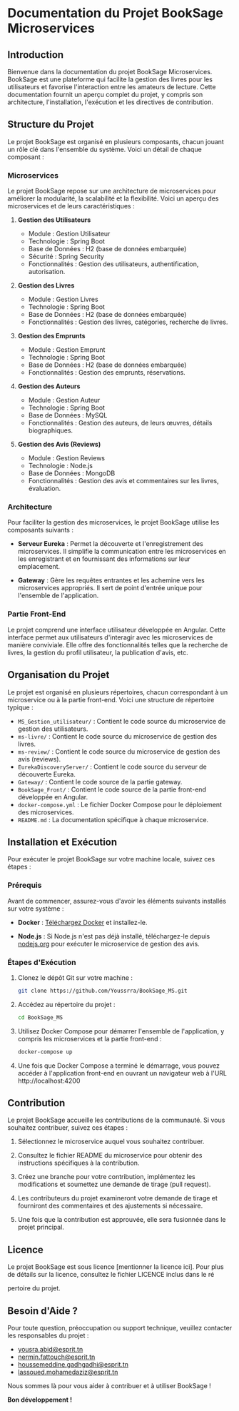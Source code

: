 # Documentation du Projet BookSage Microservices

## Introduction
Bienvenue dans la documentation du projet BookSage Microservices. BookSage est une plateforme qui facilite la gestion des livres pour les utilisateurs et favorise l'interaction entre les amateurs de lecture. Cette documentation fournit un aperçu complet du projet, y compris son architecture, l'installation, l'exécution et les directives de contribution.

## Structure du Projet
Le projet BookSage est organisé en plusieurs composants, chacun jouant un rôle clé dans l'ensemble du système. Voici un détail de chaque composant :

### Microservices
Le projet BookSage repose sur une architecture de microservices pour améliorer la modularité, la scalabilité et la flexibilité. Voici un aperçu des microservices et de leurs caractéristiques :

1. **Gestion des Utilisateurs**
   - Module : Gestion Utilisateur
   - Technologie : Spring Boot
   - Base de Données : H2 (base de données embarquée)
   - Sécurité : Spring Security
   - Fonctionnalités : Gestion des utilisateurs, authentification, autorisation.

2. **Gestion des Livres**
   - Module : Gestion Livres
   - Technologie : Spring Boot
   - Base de Données : H2 (base de données embarquée)
   - Fonctionnalités : Gestion des livres, catégories, recherche de livres.

3. **Gestion des Emprunts**
   - Module : Gestion Emprunt
   - Technologie : Spring Boot
   - Base de Données : H2 (base de données embarquée)
   - Fonctionnalités : Gestion des emprunts, réservations.

4. **Gestion des Auteurs**
   - Module : Gestion Auteur
   - Technologie : Spring Boot
   - Base de Données : MySQL
   - Fonctionnalités : Gestion des auteurs, de leurs œuvres, détails biographiques.

5. **Gestion des Avis (Reviews)**
   - Module : Gestion Reviews
   - Technologie : Node.js
   - Base de Données : MongoDB
   - Fonctionnalités : Gestion des avis et commentaires sur les livres, évaluation.

### Architecture
Pour faciliter la gestion des microservices, le projet BookSage utilise les composants suivants :

- **Serveur Eureka** : Permet la découverte et l'enregistrement des microservices. Il simplifie la communication entre les microservices en les enregistrant et en fournissant des informations sur leur emplacement.

- **Gateway** : Gère les requêtes entrantes et les achemine vers les microservices appropriés. Il sert de point d'entrée unique pour l'ensemble de l'application.

### Partie Front-End
Le projet comprend une interface utilisateur développée en Angular. Cette interface permet aux utilisateurs d'interagir avec les microservices de manière conviviale. Elle offre des fonctionnalités telles que la recherche de livres, la gestion du profil utilisateur, la publication d'avis, etc.

## Organisation du Projet
Le projet est organisé en plusieurs répertoires, chacun correspondant à un microservice ou à la partie front-end. Voici une structure de répertoire typique :

- `MS_Gestion_utilisateur/` : Contient le code source du microservice de gestion des utilisateurs.
- `ms-livre/` : Contient le code source du microservice de gestion des livres.
- `ms-review/` : Contient le code source du microservice de gestion des avis (reviews).
- `EurekaDiscoveryServer/` : Contient le code source du serveur de découverte Eureka.
- `Gateway/` : Contient le code source de la partie gateway.
- `BookSage_Front/` : Contient le code source de la partie front-end développée en Angular.
- `docker-compose.yml` : Le fichier Docker Compose pour le déploiement des microservices.
- `README.md` : La documentation spécifique à chaque microservice.

## Installation et Exécution
Pour exécuter le projet BookSage sur votre machine locale, suivez ces étapes :

### Prérequis
Avant de commencer, assurez-vous d'avoir les éléments suivants installés sur votre système :

- **Docker** : [Téléchargez Docker](https://www.docker.com/) et installez-le.

- **Node.js** : Si Node.js n'est pas déjà installé, téléchargez-le depuis [nodejs.org](https://nodejs.org/) pour exécuter le microservice de gestion des avis.

### Étapes d'Exécution
1. Clonez le dépôt Git sur votre machine :

   ```bash
   git clone https://github.com/Youssrra/BookSage_MS.git

2. Accédez au répertoire du projet :

   ```bash
   cd BookSage_MS
   ```

3. Utilisez Docker Compose pour démarrer l'ensemble de l'application, y compris les microservices et la partie front-end :

   ```bash
   docker-compose up
   ```

4. Une fois que Docker Compose a terminé le démarrage, vous pouvez accéder à l'application front-end en ouvrant un navigateur web à l'URL http://localhost:4200
   
## Contribution
Le projet BookSage accueille les contributions de la communauté. Si vous souhaitez contribuer, suivez ces étapes :

1. Sélectionnez le microservice auquel vous souhaitez contribuer.

2. Consultez le fichier README du microservice pour obtenir des instructions spécifiques à la contribution.

3. Créez une branche pour votre contribution, implémentez les modifications et soumettez une demande de tirage (pull request).

4. Les contributeurs du projet examineront votre demande de tirage et fourniront des commentaires et des ajustements si nécessaire.

5. Une fois que la contribution est approuvée, elle sera fusionnée dans le projet principal.

## Licence
Le projet BookSage est sous licence [mentionner la licence ici]. Pour plus de détails sur la licence, consultez le fichier LICENCE inclus dans le ré

pertoire du projet.

## Besoin d'Aide ?
Pour toute question, préoccupation ou support technique, veuillez contacter les responsables du projet :

- yousra.abid@esprit.tn
- nermin.fattouch@esprit.tn
- houssemeddine.gadhgadhi@esprit.tn
- lassoued.mohamedaziz@esprit.tn

Nous sommes là pour vous aider à contribuer et à utiliser BookSage !

**Bon développement !**

